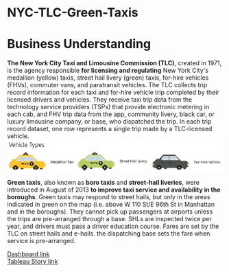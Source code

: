 # NYC-TLC-Green-Taxis

# Business Understanding

**The New York City Taxi and Limousine Commission (TLC)**, created in 1971, is the agency responsible **for licensing and regulating** New York City's medallion (yellow) taxis, street hail livery (green) taxis, for-hire vehicles (FHVs), commuter vans, and paratransit vehicles. The TLC collects trip record information for each taxi and for-hire vehicle trip completed by their licensed drivers and vehicles. They receive taxi trip data from the technology service providers (TSPs) that provide electronic metering in each cab, and FHV trip data from the app, community livery, black car, or luxury limousine company, or base, who dispatched the trip. In each trip record dataset, one row represents a single trip made by a TLC-licensed vehicle.
<br><img src="asset\pictures\vehicle_type.png">

**Green taxis**, also known as **boro taxis** and **street-hail liveries**, were introduced in August of 2013 **to improve taxi service and availability in the 
boroughs**. Green taxis may respond to street hails, 
but only in the areas indicated in green on the 
map (i.e. above W 110 St/E 96th St in Manhattan 
and in the boroughs). They cannot pick up passengers 
at airports unless the trips are pre-arranged through a base. SHLs are inspected 
twice per year, and drivers must pass a driver education course. Fares are set by 
the TLC on street hails and e-hails. the dispatching base sets the fare when service 
is pre-arranged.

[Dashboard link](https://public.tableau.com/views/Book1_17173972444820/InteractiveDashboard?:language=en-US&publish=yes&:sid=&:display_count=n&:origin=viz_share_link)
<br>[Tableau Story link](https://public.tableau.com/views/NYCTLCGreenTaxis/Story1?:language=en-US&:sid=&:display_count=n&:origin=viz_share_link)
